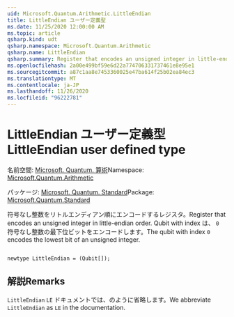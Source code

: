 ```yaml
---
uid: Microsoft.Quantum.Arithmetic.LittleEndian
title: LittleEndian ユーザー定義型
ms.date: 11/25/2020 12:00:00 AM
ms.topic: article
qsharp.kind: udt
qsharp.namespace: Microsoft.Quantum.Arithmetic
qsharp.name: LittleEndian
qsharp.summary: Register that encodes an unsigned integer in little-endian order. The qubit with index `0` encodes the lowest bit of an unsigned integer.
ms.openlocfilehash: 2a00e499bf59e6d22a774706331737461e8e95e1
ms.sourcegitcommit: a87c1aa8e7453360025e47ba614f25b02ea84ec3
ms.translationtype: MT
ms.contentlocale: ja-JP
ms.lasthandoff: 11/26/2020
ms.locfileid: "96222781"
---
```

# <a name="littleendian-user-defined-type"></a><span data-ttu-id="e0022-102">LittleEndian ユーザー定義型</span><span class="sxs-lookup"><span data-stu-id="e0022-102">LittleEndian user defined type</span></span>

<span data-ttu-id="e0022-103">名前空間: [Microsoft. Quantum. 算術](xref:Microsoft.Quantum.Arithmetic)</span><span class="sxs-lookup"><span data-stu-id="e0022-103">Namespace: [Microsoft.Quantum.Arithmetic](xref:Microsoft.Quantum.Arithmetic)</span></span>

<span data-ttu-id="e0022-104">パッケージ: [Microsoft. Quantum. Standard](https://nuget.org/packages/Microsoft.Quantum.Standard)</span><span class="sxs-lookup"><span data-stu-id="e0022-104">Package: [Microsoft.Quantum.Standard](https://nuget.org/packages/Microsoft.Quantum.Standard)</span></span>


<span data-ttu-id="e0022-105">符号なし整数をリトルエンディアン順にエンコードするレジスタ。</span><span class="sxs-lookup"><span data-stu-id="e0022-105">Register that encodes an unsigned integer in little-endian order.</span></span> <span data-ttu-id="e0022-106">Qubit with index は、 `0` 符号なし整数の最下位ビットをエンコードします。</span><span class="sxs-lookup"><span data-stu-id="e0022-106">The qubit with index `0` encodes the lowest bit of an unsigned integer.</span></span>

```qsharp

newtype LittleEndian = (Qubit[]);
```



## <a name="remarks"></a><span data-ttu-id="e0022-107">解説</span><span class="sxs-lookup"><span data-stu-id="e0022-107">Remarks</span></span>

<span data-ttu-id="e0022-108">`LittleEndian` `LE` ドキュメントでは、のように省略します。</span><span class="sxs-lookup"><span data-stu-id="e0022-108">We abbreviate `LittleEndian` as `LE` in the documentation.</span></span>